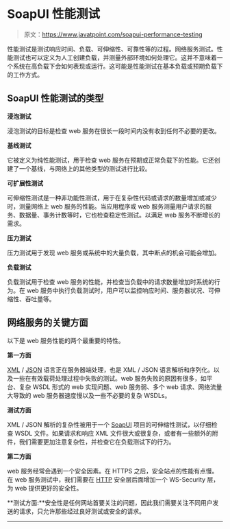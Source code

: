 # SoapUI 性能测试

> 原文：<https://www.javatpoint.com/soapui-performance-testing>

性能测试是测试响应时间、负载、可伸缩性、可靠性等的过程。网络服务测试。性能测试也可以定义为人工创建负载，并测量外部环境如何处理它。这并不意味着一个系统在高负载下会如何表现或运行。这可能是性能测试在基本负载或预期负载下的工作方式。

## SoapUI 性能测试的类型

**浸泡测试**

浸泡测试的目标是检查 web 服务在很长一段时间内没有收到任何不必要的更改。

**基线测试**

它被定义为纯性能测试，用于检查 web 服务在预期或正常负载下的性能。它还创建了一个基线，与网络上的其他类型的测试进行比较。

**可扩展性测试**

可伸缩性测试是一种非功能性测试，用于在复杂性代码或请求的数量增加或减少时，测量网络上 web 服务的性能。当应用程序或 web 服务测量用户请求的服务、数据量、事务计数等时，它也检查稳定性测试。以满足 web 服务不断增长的需求。

**压力测试**

压力测试用于发现 web 服务或系统中的大量负载，其中断点的机会可能会增加。

**负载测试**

负载测试用于检查 web 服务的性能，并检查当负载中的请求数量增加时系统的行为。在 web 服务中执行负载测试时，用户可以监控响应时间、服务器状况、可伸缩性、吞吐量等。

## 网络服务的关键方面

以下是 web 服务性能的两个最重要的特性。

**第一方面**

[XML](https://www.javatpoint.com/xml-tutorial) / [JSON](https://www.javatpoint.com/json-tutorial) 语言正在服务器端处理，也是 XML / JSON 语言解析和序列化。以及一些在有效载荷处理过程中失败的测试。web 服务失败的原因有很多，如平台、复杂 WSDL 形式的 web 实现问题、web 服务弱、多个 web 请求、网络流量大导致的 web 服务器速度慢以及一些不必要的复杂 WSDLs。

**测试方面**

XML / JSON 解析的复杂性被用于一个 [SoapUI](https://www.javatpoint.com/soapui) 项目的可伸缩性测试，以仔细检查 WSDL 文件。如果请求和响应 XML 文件很大或很复杂，或者有一些额外的附件，我们需要更加注意复杂性，并检查它在负载测试下的行为。

**第二方面**

web 服务经常会遇到一个安全因素。在 HTTPS 之后，安全站点的性能有点慢。在 web 服务测试中，我们需要在 [HTTP](https://www.javatpoint.com/http) 安全层后面增加一个 WS-Security 层，为 web 提供更好的安全性。

**测试方面:**安全性是任何网站首要关注的问题，因此我们需要关注不同用户发送的请求，只允许那些经过良好测试或安全的请求。

* * *